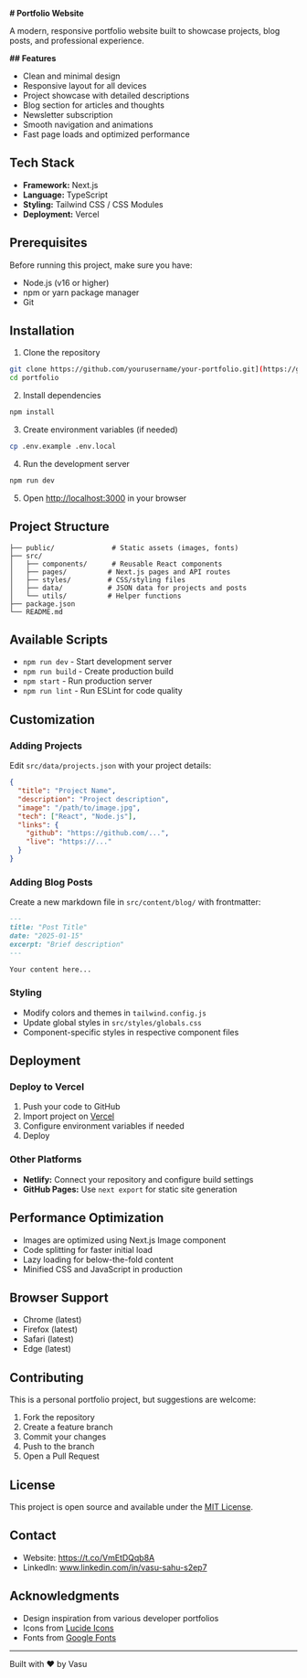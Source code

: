 **# Portfolio Website**

A modern, responsive portfolio website built to showcase projects, blog posts, and professional experience.

**## Features**

- Clean and minimal design
- Responsive layout for all devices
- Project showcase with detailed descriptions
- Blog section for articles and thoughts
- Newsletter subscription
- Smooth navigation and animations
- Fast page loads and optimized performance

## Tech Stack

- **Framework:** Next.js
- **Language:** TypeScript
- **Styling:** Tailwind CSS / CSS Modules
- **Deployment:** Vercel

## Prerequisites

Before running this project, make sure you have:

- Node.js (v16 or higher)
- npm or yarn package manager
- Git

## Installation

1. Clone the repository
```bash
git clone https://github.com/yourusername/your-portfolio.git](https://github.com/VasuS609/Vasu-Sahu.git
cd portfolio
```

2. Install dependencies
```bash
npm install
```

3. Create environment variables (if needed)
```bash
cp .env.example .env.local
```

4. Run the development server
```bash
npm run dev
```

5. Open [http://localhost:3000](http://localhost:3000) in your browser

## Project Structure

```
├── public/              # Static assets (images, fonts)
├── src/
│   ├── components/      # Reusable React components
│   ├── pages/          # Next.js pages and API routes
│   ├── styles/         # CSS/styling files
│   ├── data/           # JSON data for projects and posts
│   └── utils/          # Helper functions
├── package.json
└── README.md
```

## Available Scripts

- `npm run dev` - Start development server
- `npm run build` - Create production build
- `npm start` - Run production server
- `npm run lint` - Run ESLint for code quality

## Customization

### Adding Projects

Edit `src/data/projects.json` with your project details:
```json
{
  "title": "Project Name",
  "description": "Project description",
  "image": "/path/to/image.jpg",
  "tech": ["React", "Node.js"],
  "links": {
    "github": "https://github.com/...",
    "live": "https://..."
  }
}
```

### Adding Blog Posts

Create a new markdown file in `src/content/blog/` with frontmatter:
```markdown
---
title: "Post Title"
date: "2025-01-15"
excerpt: "Brief description"
---

Your content here...
```

### Styling

- Modify colors and themes in `tailwind.config.js`
- Update global styles in `src/styles/globals.css`
- Component-specific styles in respective component files

## Deployment

### Deploy to Vercel

1. Push your code to GitHub
2. Import project on [Vercel](https://vercel.com)
3. Configure environment variables if needed
4. Deploy

### Other Platforms

- **Netlify:** Connect your repository and configure build settings
- **GitHub Pages:** Use `next export` for static site generation

## Performance Optimization

- Images are optimized using Next.js Image component
- Code splitting for faster initial load
- Lazy loading for below-the-fold content
- Minified CSS and JavaScript in production

## Browser Support

- Chrome (latest)
- Firefox (latest)
- Safari (latest)
- Edge (latest)

## Contributing

This is a personal portfolio project, but suggestions are welcome:

1. Fork the repository
2. Create a feature branch
3. Commit your changes
4. Push to the branch
5. Open a Pull Request

## License

This project is open source and available under the [MIT License](LICENSE).

## Contact

- Website: https://t.co/VmEtDQqb8A
- LinkedIn: www.linkedin.com/in/vasu-sahu-s2ep7
  
## Acknowledgments

- Design inspiration from various developer portfolios
- Icons from [Lucide Icons](https://lucide.dev)
- Fonts from [Google Fonts](https://fonts.google.com)

---

Built with ❤️ by Vasu
